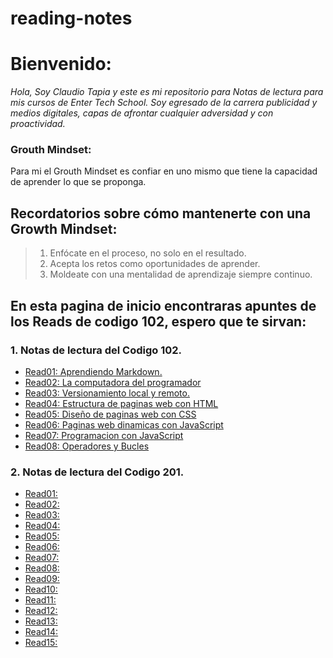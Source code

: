 # reading-notes
# Bienvenido:
_Hola, Soy Claudio Tapia y este es mi repositorio para Notas de lectura para mis cursos de Enter Tech School._
_Soy egresado de la carrera publicidad y medios digitales, capas de afrontar cualquier adversidad y con proactividad._
### Grouth Mindset:
Para mi el Grouth Mindset es confiar en uno mismo que tiene la capacidad de aprender lo que se proponga.
## Recordatorios sobre cómo mantenerte con una Growth Mindset:
> 
> 1. Enfócate en el proceso, no solo en el resultado.
> 2. Acepta los retos como oportunidades de aprender.
> 3. Moldeate con una mentalidad de aprendizaje siempre continuo.

## En esta pagina de inicio encontraras apuntes de los Reads de codigo 102, espero que te sirvan:

### 1. Notas de lectura del Codigo 102.
- [Read01: Aprendiendo Markdown.](https://claudiot14.github.io/reading-notes/102/clase1.html)
- [Read02: La computadora del programador](https://claudiot14.github.io/reading-notes/102/clase2.html)
- [Read03: Versionamiento local y remoto.](https://claudiot14.github.io/reading-notes/102/clase3.html)
- [Read04: Estructura de paginas web con HTML](https://claudiot14.github.io/reading-notes/102/clase4.html)
- [Read05: Diseño de paginas web con CSS](https://claudiot14.github.io/reading-notes/102/clase5.html)
- [Read06: Paginas web dinamicas con JavaScript](https://claudiot14.github.io/reading-notes/102/clase6.html)
- [Read07: Programacion con JavaScript](https://claudiot14.github.io/reading-notes/102/clase7.html)
- [Read08: Operadores y Bucles](https://claudiot14.github.io/reading-notes/102/clase8.html)

### 2. Notas de lectura del Codigo 201.
- [Read01:](https://claudiot14.github.io/reading-notes/201/clase1.html)
- [Read02:](https://claudiot14.github.io/reading-notes/201/clase2.html)
- [Read03:](https://claudiot14.github.io/reading-notes/201/clase3.html)
- [Read04:](https://claudiot14.github.io/reading-notes/201/clase4.html)
- [Read05:](https://claudiot14.github.io/reading-notes/201/clase5.html)
- [Read06:](https://claudiot14.github.io/reading-notes/201/clase6.html)
- [Read07:](https://claudiot14.github.io/reading-notes/201/clase7.html)
- [Read08:](https://claudiot14.github.io/reading-notes/201/clase8.html)
- [Read09:](https://claudiot14.github.io/reading-notes/201/clase9.html)
- [Read10:](https://claudiot14.github.io/reading-notes/201/clase10.html)
- [Read11:](https://claudiot14.github.io/reading-notes/201/clase11.html)
- [Read12:](https://claudiot14.github.io/reading-notes/201/clase12.html)
- [Read13:](https://claudiot14.github.io/reading-notes/201/clase13.html)
- [Read14:](https://claudiot14.github.io/reading-notes/201/clase14.html)
- [Read15:](https://claudiot14.github.io/reading-notes/201/clase15.html)
